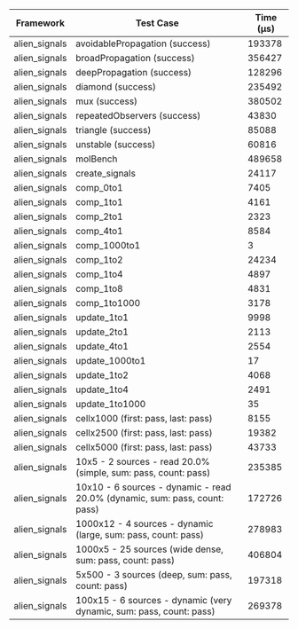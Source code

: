 | Framework | Test Case | Time (μs) |
| --- | --- | --- |
| alien_signals | avoidablePropagation (success) | 193378 |
| alien_signals | broadPropagation (success) | 356427 |
| alien_signals | deepPropagation (success) | 128296 |
| alien_signals | diamond (success) | 235492 |
| alien_signals | mux (success) | 380502 |
| alien_signals | repeatedObservers (success) | 43830 |
| alien_signals | triangle (success) | 85088 |
| alien_signals | unstable (success) | 60816 |
| alien_signals | molBench | 489658 |
| alien_signals | create_signals | 24117 |
| alien_signals | comp_0to1 | 7405 |
| alien_signals | comp_1to1 | 4161 |
| alien_signals | comp_2to1 | 2323 |
| alien_signals | comp_4to1 | 8584 |
| alien_signals | comp_1000to1 | 3 |
| alien_signals | comp_1to2 | 24234 |
| alien_signals | comp_1to4 | 4897 |
| alien_signals | comp_1to8 | 4831 |
| alien_signals | comp_1to1000 | 3178 |
| alien_signals | update_1to1 | 9998 |
| alien_signals | update_2to1 | 2113 |
| alien_signals | update_4to1 | 2554 |
| alien_signals | update_1000to1 | 17 |
| alien_signals | update_1to2 | 4068 |
| alien_signals | update_1to4 | 2491 |
| alien_signals | update_1to1000 | 35 |
| alien_signals | cellx1000 (first: pass, last: pass) | 8155 |
| alien_signals | cellx2500 (first: pass, last: pass) | 19382 |
| alien_signals | cellx5000 (first: pass, last: pass) | 43733 |
| alien_signals | 10x5 - 2 sources - read 20.0% (simple, sum: pass, count: pass) | 235385 |
| alien_signals | 10x10 - 6 sources - dynamic - read 20.0% (dynamic, sum: pass, count: pass) | 172726 |
| alien_signals | 1000x12 - 4 sources - dynamic (large, sum: pass, count: pass) | 278983 |
| alien_signals | 1000x5 - 25 sources (wide dense, sum: pass, count: pass) | 406804 |
| alien_signals | 5x500 - 3 sources (deep, sum: pass, count: pass) | 197318 |
| alien_signals | 100x15 - 6 sources - dynamic (very dynamic, sum: pass, count: pass) | 269378 |
